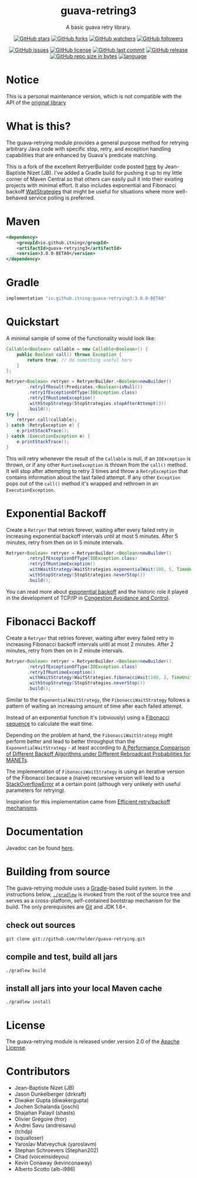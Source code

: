 <h1 align="center">
guava-retring3
</h1>

<div align="center">

A basic guava retry library.

[![GitHub stars](https://img.shields.io/github/stars/itning/guava-retrying3.svg?style=social&label=Stars)](https://github.com/itning/guava-retrying3/stargazers)
[![GitHub forks](https://img.shields.io/github/forks/itning/guava-retrying3.svg?style=social&label=Fork)](https://github.com/itning/guava-retrying3/network/members)
[![GitHub watchers](https://img.shields.io/github/watchers/itning/guava-retrying3.svg?style=social&label=Watch)](https://github.com/itning/guava-retrying3/watchers)
[![GitHub followers](https://img.shields.io/github/followers/itning.svg?style=social&label=Follow)](https://github.com/itning?tab=followers)

[![GitHub issues](https://img.shields.io/github/issues/itning/guava-retrying3.svg)](https://github.com/itning/guava-retrying3/issues)
[![GitHub license](https://img.shields.io/github/license/itning/guava-retrying3.svg)](https://github.com/itning/guava-retrying3/blob/main/LICENSE)
[![GitHub last commit](https://img.shields.io/github/last-commit/itning/guava-retrying3.svg)](https://github.com/itning/guava-retrying3/commits)
[![GitHub release](https://img.shields.io/github/release/itning/guava-retrying3.svg)](https://github.com/itning/guava-retrying3/releases)
[![GitHub repo size in bytes](https://img.shields.io/github/repo-size/itning/guava-retrying3.svg)](https://github.com/itning/guava-retrying3)
[![language](https://img.shields.io/badge/language-JAVA-green.svg)](https://github.com/itning/guava-retrying3)

</div>


# Notice
This is a personal maintenance version, which is not compatible with the API of the [original library](https://github.com/rholder/guava-retrying)

# What is this?
The guava-retrying module provides a general purpose method for retrying arbitrary Java code with specific stop, retry,
and exception handling capabilities that are enhanced by Guava's predicate matching.

This is a fork of the excellent RetryerBuilder code posted [here](http://code.google.com/p/guava-libraries/issues/detail?id=490)
by Jean-Baptiste Nizet (JB).  I've added a Gradle build for pushing it up to my little corner of Maven Central so that
others can easily pull it into their existing projects with minimal effort.  It also includes
exponential and Fibonacci backoff [WaitStrategies](http://rholder.github.io/guava-retrying/javadoc/2.0.0/com/github/rholder/retry/WaitStrategies.html)
that might be useful for situations where more well-behaved service polling is preferred.

# Maven
```xml
<dependency>
    <groupId>io.github.itning</groupId>
    <artifactId>guava-retrying3</artifactId>
    <version>3.0.0-BETA0</version>
</dependency>
```

# Gradle
```groovy
implementation "io.github.itning:guava-retrying3:3.0.0-BETA0"
```

# Quickstart
A minimal sample of some of the functionality would look like:

```java
Callable<Boolean> callable = new Callable<Boolean>() {
    public Boolean call() throws Exception {
        return true; // do something useful here
    }
};

Retryer<Boolean> retryer = RetryerBuilder.<Boolean>newBuilder()
        .retryIfResult(Predicates.<Boolean>isNull())
        .retryIfExceptionOfType(IOException.class)
        .retryIfRuntimeException()
        .withStopStrategy(StopStrategies.stopAfterAttempt(3))
        .build();
try {
    retryer.call(callable);
} catch (RetryException e) {
    e.printStackTrace();
} catch (ExecutionException e) {
    e.printStackTrace();
}
```

This will retry whenever the result of the `Callable` is null, if an `IOException` is thrown, or if any other
`RuntimeException` is thrown from the `call()` method. It will stop after attempting to retry 3 times and throw a
`RetryException` that contains information about the last failed attempt. If any other `Exception` pops out of the
`call()` method it's wrapped and rethrown in an `ExecutionException`.

# Exponential Backoff

Create a `Retryer` that retries forever, waiting after every failed retry in increasing exponential backoff intervals
until at most 5 minutes. After 5 minutes, retry from then on in 5 minute intervals.

```java
Retryer<Boolean> retryer = RetryerBuilder.<Boolean>newBuilder()
        .retryIfExceptionOfType(IOException.class)
        .retryIfRuntimeException()
        .withWaitStrategy(WaitStrategies.exponentialWait(100, 5, TimeUnit.MINUTES))
        .withStopStrategy(StopStrategies.neverStop())
        .build();
```
You can read more about [exponential backoff](http://en.wikipedia.org/wiki/Exponential_backoff) and the historic role
it played in the development of TCP/IP in [Congestion Avoidance and Control](http://ee.lbl.gov/papers/congavoid.pdf).

# Fibonacci Backoff

Create a `Retryer` that retries forever, waiting after every failed retry in increasing Fibonacci backoff intervals
until at most 2 minutes. After 2 minutes, retry from then on in 2 minute intervals.

```java
Retryer<Boolean> retryer = RetryerBuilder.<Boolean>newBuilder()
        .retryIfExceptionOfType(IOException.class)
        .retryIfRuntimeException()
        .withWaitStrategy(WaitStrategies.fibonacciWait(100, 2, TimeUnit.MINUTES))
        .withStopStrategy(StopStrategies.neverStop())
        .build();
```

Similar to the `ExponentialWaitStrategy`, the `FibonacciWaitStrategy` follows a pattern of waiting an increasing amount
of time after each failed attempt.

Instead of an exponential function it's (obviously) using a
[Fibonacci sequence](https://en.wikipedia.org/wiki/Fibonacci_numbers) to calculate the wait time.

Depending on the problem at hand, the `FibonacciWaitStrategy` might perform better and lead to better throughput than
the `ExponentialWaitStrategy` - at least according to
[A Performance Comparison of Different Backoff Algorithms under Different Rebroadcast Probabilities for MANETs](http://www.comp.leeds.ac.uk/ukpew09/papers/12.pdf).

The implementation of `FibonacciWaitStrategy` is using an iterative version of the Fibonacci because a (naive) recursive
version will lead to a [StackOverflowError](http://docs.oracle.com/javase/7/docs/api/java/lang/StackOverflowError.html)
at a certain point (although very unlikely with useful parameters for retrying).

Inspiration for this implementation came from [Efficient retry/backoff mechanisms](https://paperairoplane.net/?p=640).

# Documentation
Javadoc can be found [here](http://rholder.github.io/guava-retrying/javadoc/2.0.0).

# Building from source
The guava-retrying module uses a [Gradle](http://gradle.org)-based build system. In the instructions
below, [`./gradlew`](http://vimeo.com/34436402) is invoked from the root of the source tree and serves as
a cross-platform, self-contained bootstrap mechanism for the build. The only
prerequisites are [Git](https://help.github.com/articles/set-up-git) and JDK 1.6+.

## check out sources
`git clone git://github.com/rholder/guava-retrying.git`

## compile and test, build all jars
`./gradlew build`

## install all jars into your local Maven cache
`./gradlew install`

# License
The guava-retrying module is released under version 2.0 of the
[Apache License](http://www.apache.org/licenses/LICENSE-2.0).

# Contributors
* Jean-Baptiste Nizet (JB)
* Jason Dunkelberger (dirkraft)
* Diwaker Gupta (diwakergupta)
* Jochen Schalanda (joschi)
* Shajahan Palayil (shasts)
* Olivier Grégoire (fror)
* Andrei Savu (andreisavu)
* (tchdp)
* (squalloser)
* Yaroslav Matveychuk (yaroslavm)
* Stephan Schroevers (Stephan202)
* Chad (voiceinsideyou)
* Kevin Conaway (kevinconaway)
* Alberto Scotto (alb-i986)
